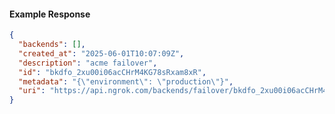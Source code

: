 <!-- Code generated for API Clients. DO NOT EDIT. -->

#### Example Response

```json
{
  "backends": [],
  "created_at": "2025-06-01T10:07:09Z",
  "description": "acme failover",
  "id": "bkdfo_2xu00i06acCHrM4KG78sRxam8xR",
  "metadata": "{\"environment\": \"production\"}",
  "uri": "https://api.ngrok.com/backends/failover/bkdfo_2xu00i06acCHrM4KG78sRxam8xR"
}
```
